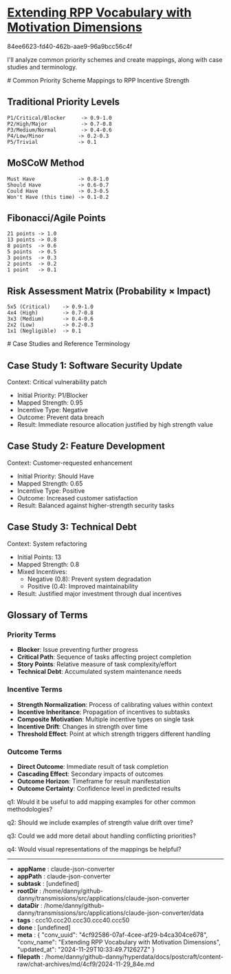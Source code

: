 # [Extending RPP Vocabulary with Motivation Dimensions](https://claude.ai/chat/4cf92586-07af-4cee-af29-b4ca304ce678)

84ee6623-fd40-462b-aae9-96a9bcc56c4f

 I'll analyze common priority schemes and create mappings, along with case studies and terminology.

<antArtifact identifier="priority-mappings" type="application/vnd.ant.code" language="markdown" title="Priority Scheme Mappings">
# Common Priority Scheme Mappings to RPP Incentive Strength

## Traditional Priority Levels
```
P1/Critical/Blocker     -> 0.9-1.0
P2/High/Major           -> 0.7-0.8
P3/Medium/Normal        -> 0.4-0.6
P4/Low/Minor           -> 0.2-0.3
P5/Trivial             -> 0.1
```

## MoSCoW Method
```
Must Have              -> 0.8-1.0
Should Have            -> 0.6-0.7
Could Have             -> 0.3-0.5
Won't Have (this time) -> 0.1-0.2
```

## Fibonacci/Agile Points
```
21 points -> 1.0
13 points -> 0.8
8 points  -> 0.6
5 points  -> 0.5
3 points  -> 0.3
2 points  -> 0.2
1 point   -> 0.1
```

## Risk Assessment Matrix (Probability × Impact)
```
5x5 (Critical)    -> 0.9-1.0
4x4 (High)        -> 0.7-0.8
3x3 (Medium)      -> 0.4-0.6
2x2 (Low)         -> 0.2-0.3
1x1 (Negligible)  -> 0.1
```
</antArtifact>

<antArtifact identifier="case-studies-glossary" type="application/vnd.ant.code" language="markdown" title="Case Studies and Terminology">
# Case Studies and Reference Terminology

## Case Study 1: Software Security Update
Context: Critical vulnerability patch
- Initial Priority: P1/Blocker
- Mapped Strength: 0.95
- Incentive Type: Negative
- Outcome: Prevent data breach
- Result: Immediate resource allocation justified by high strength value

## Case Study 2: Feature Development
Context: Customer-requested enhancement
- Initial Priority: Should Have
- Mapped Strength: 0.65
- Incentive Type: Positive
- Outcome: Increased customer satisfaction
- Result: Balanced against higher-strength security tasks

## Case Study 3: Technical Debt
Context: System refactoring
- Initial Points: 13
- Mapped Strength: 0.8
- Mixed Incentives: 
  - Negative (0.8): Prevent system degradation
  - Positive (0.4): Improved maintainability
- Result: Justified major investment through dual incentives

## Glossary of Terms

### Priority Terms
- **Blocker**: Issue preventing further progress
- **Critical Path**: Sequence of tasks affecting project completion
- **Story Points**: Relative measure of task complexity/effort
- **Technical Debt**: Accumulated system maintenance needs

### Incentive Terms
- **Strength Normalization**: Process of calibrating values within context
- **Incentive Inheritance**: Propagation of incentives to subtasks
- **Composite Motivation**: Multiple incentive types on single task
- **Incentive Drift**: Changes in strength over time
- **Threshold Effect**: Point at which strength triggers different handling

### Outcome Terms
- **Direct Outcome**: Immediate result of task completion
- **Cascading Effect**: Secondary impacts of outcomes
- **Outcome Horizon**: Timeframe for result manifestation
- **Outcome Certainty**: Confidence level in predicted results
</antArtifact>

q1: Would it be useful to add mapping examples for other common methodologies?

q2: Should we include examples of strength value drift over time?

q3: Could we add more detail about handling conflicting priorities?

q4: Would visual representations of the mappings be helpful?

---

* **appName** : claude-json-converter
* **appPath** : claude-json-converter
* **subtask** : [undefined]
* **rootDir** : /home/danny/github-danny/transmissions/src/applications/claude-json-converter
* **dataDir** : /home/danny/github-danny/transmissions/src/applications/claude-json-converter/data
* **tags** : ccc10.ccc20.ccc30.ccc40.ccc50
* **done** : [undefined]
* **meta** : {
  "conv_uuid": "4cf92586-07af-4cee-af29-b4ca304ce678",
  "conv_name": "Extending RPP Vocabulary with Motivation Dimensions",
  "updated_at": "2024-11-29T10:33:49.712627Z"
}
* **filepath** : /home/danny/github-danny/hyperdata/docs/postcraft/content-raw/chat-archives/md/4cf9/2024-11-29_84e.md